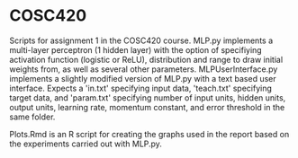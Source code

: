 # COSC420

Scripts for assignment 1 in the COSC420 course. MLP.py implements a multi-layer perceptron (1 hidden layer) with the option of specifiying activation function (logistic or ReLU), distribution and range to draw initial weights from, as well as several other parameters. MLPUserInterface.py implements a slightly modified version of MLP.py with a text based user interface. Expects a 'in.txt' specifying input data, 'teach.txt' specifying target data, and 'param.txt' specifying number of input units, hidden units, output units, learning rate, momentum constant, and error threshold in the same folder. 

Plots.Rmd is an R script for creating the graphs used in the report based on the experiments carried out with MLP.py.
